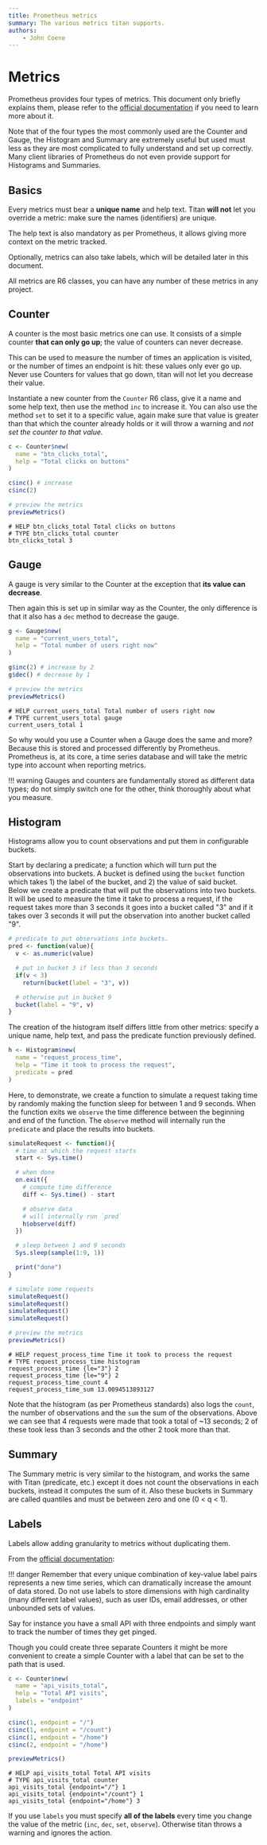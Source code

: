 ```yaml
---
title: Prometheus metrics
summary: The various metrics titan supports.
authors:
    - John Coene
---
```


# Metrics

Prometheus provides four types of metrics. This document only briefly explains them, please refer to the [official documentation](https://prometheus.io/docs/concepts/metric_types/) if you need to learn more about it.

Note that of the four types the most commonly used are the Counter and Gauge, the Histogram and Summary are extremely useful but used must less as they are most complicated to fully understand and set up correctly. Many client libraries of Prometheus do not even provide support for Histograms and Summaries. 

## Basics

Every metrics must bear a __unique name__ and help text. Titan __will not__ let you override a metric: make sure the names (identifiers) are unique.

The help text is also mandatory as per Prometheus, it allows giving more context on the metric tracked.

Optionally, metrics can also take labels, which will be detailed later in this document.

All metrics are R6 classes, you can have any number of these metrics in any project.

## Counter

A counter is the most basic metrics one can use. It consists of a simple counter __that can only go up__; the value of counters can never decrease.

This can be used to measure the number of times an application is visited, or the number of times an endpoint is hit: these values only ever go up. Never use Counters for values that go down, titan will not let you decrease their value.

Instantiate a new counter from the `Counter` R6 class, give it a name and some help text, then use the method `inc` to increase it. You can also use the method `set` to set it to a specific value, again make sure that value is greater than that which the counter already holds or it will throw a warning and _not set the counter to that value._

```r
c <- Counter$new(
  name = "btn_clicks_total",
  help = "Total clicks on buttons"
)

c$inc() # increase
c$inc(2) 

# preview the metrics
previewMetrics()
```

```
# HELP btn_clicks_total Total clicks on buttons
# TYPE btn_clicks_total counter
btn_clicks_total 3 
```

## Gauge

A gauge is very similar to the Counter at the exception that __its value can decrease__.

Then again this is set up in similar way as the Counter, the only difference is that it also has a `dec` method to decrease the gauge.

```r
g <- Gauge$new(
  name = "current_users_total",
  help = "Total number of users right now"
)

g$inc(2) # increase by 2
g$dec() # decrease by 1

# preview the metrics
previewMetrics()
```

```
# HELP current_users_total Total number of users right now
# TYPE current_users_total gauge
current_users_total 1
```

So why would you use a Counter when a Gauge does the same and more? Because this is stored and processed differently by Prometheus. Prometheus is, at its core, a time series database and will take the metric type into account when reporting metrics.

!!! warning
    Gauges and counters are fundamentally stored as different data types; do not simply switch one for the other, think thoroughly about what you measure.

## Histogram

Histograms allow you to count observations and put them in configurable buckets.

Start by declaring a predicate; a function which will turn put the observations into buckets. A bucket is defined using the `bucket` function which takes 1) the label of the bucket, and 2) the value of said bucket. Below we create a predicate that will put the observations into two buckets. It will be used to measure the time it take to process a request, if the request takes more than 3 seconds it goes into a bucket called "3" and if it takes over 3 seconds it will put the observation into another bucket called "9".

```r
# predicate to put observations into buckets.
pred <- function(value){
  v <- as.numeric(value)

  # put in bucket 3 if less than 3 seconds
  if(v < 3)
    return(bucket(label = "3", v))

  # otherwise put in bucket 9
  bucket(label = "9", v)
}
```

The creation of the histogram itself differs little from other metrics: specify a unique name, help text, and pass the predicate function previously defined. 

```r
h <- Histogram$new(
  name = "request_process_time",
  help = "Time it took to process the request",
  predicate = pred
)
```

Here, to demonstrate, we create a function to simulate a request taking time by randomly making the function sleep for between 1 and 9 seconds. When the function exits we `observe` the time difference between the beginning and end of the function. The `observe` method will internally run the `predicate` and place the results into buckets.

```r
simulateRequest <- function(){
  # time at which the request starts
  start <- Sys.time()

  # when done
  on.exit({
    # compute time difference
    diff <- Sys.time() - start

    # observe data
    # will internally run `pred`
    h$observe(diff)
  })

  # sleep between 1 and 9 seconds
  Sys.sleep(sample(1:9, 1))

  print("done")
}

# simulate some requests
simulateRequest()
simulateRequest()
simulateRequest()
simulateRequest()

# preview the metrics
previewMetrics()
```

```
# HELP request_process_time Time it took to process the request
# TYPE request_process_time histogram
request_process_time {le="3"} 2 
request_process_time {le="9"} 2 
request_process_time_count 4 
request_process_time_sum 13.0094513893127 
```

Note that the histogram (as per Prometheus standards) also logs the `count`, the number of observations and the `sum` the sum of the observations. Above we can see that 4 requests were made that took a total of ~13 seconds; 2 of these took less than 3 seconds and the other 2 took more than that.

## Summary

The Summary metric is very similar to the histogram, and works the same with Titan (predicate, etc.) except it does not count the observations in each buckets, instead it computes the sum of it. Also these buckets in Summary are called quantiles and must be between zero and one (0 < q < 1). 

## Labels

Labels allow adding granularity to metrics without duplicating them.

From the [official documentation](https://prometheus.io/docs/practices/naming/#labels):

!!! danger
    Remember that every unique combination of key-value label pairs represents a new time series, which can dramatically increase the amount of data stored. Do not use labels to store dimensions with high cardinality (many different label values), such as user IDs, email addresses, or other unbounded sets of values.

Say for instance you have a small API with three endpoints and simply want to track the number of times they get pinged.

Though you could create three separate Counters it might be more convenient to create a simple Counter with a label that can be set to the path that is used.

```r
c <- Counter$new(
  name = "api_visits_total",
  help = "Total API visits",
  labels = "endpoint"
)

c$inc(1, endpoint = "/")
c$inc(1, endpoint = "/count")
c$inc(1, endpoint = "/home")
c$inc(2, endpoint = "/home")

previewMetrics()
```

```
# HELP api_visits_total Total API visits
# TYPE api_visits_total counter
api_visits_total {endpoint="/"} 1 
api_visits_total {endpoint="/count"} 1 
api_visits_total {endpoint="/home"} 3
```

If you use `labels` you must specify __all of the labels__ every time you change the value of the metric (`inc`, `dec`, `set`, `observe`). Otherwise titan throws a warning and ignores the action. 
